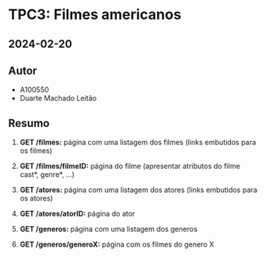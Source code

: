 # TPC3: Filmes americanos

## 2024-02-20

## Autor

- A100550
- Duarte Machado Leitão

## Resumo

1. **GET /filmes:** página com uma listagem dos filmes (links embutidos para os filmes)

2. **GET /filmes/filmeID:** página do filme (apresentar atributos do filme cast*, genre*, ...)

3. **GET /atores:** página com uma listagem dos atores (links embutidos para os atores)

4. **GET /atores/atorID:** página do ator

5. **GET /generos:** página com uma listagem dos generos

6. **GET /generos/generoX:** página com os filmes do genero X